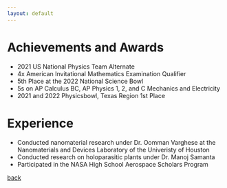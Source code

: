```yaml
---
layout: default
---
```


# Achievements and Awards
- 2021 US National Physics Team Alternate
- 4x American Invitational Mathematics Examination Qualifier
- 5th Place at the 2022 National Science Bowl
- 5s on AP Calculus BC, AP Physics 1, 2, and C Mechanics and Electricity
- 2021 and 2022 Physicsbowl, Texas Region 1st Place


# Experience
- Conducted nanomaterial research under Dr. Oomman Varghese at the Nanomaterials and Devices Laboratory of the Univeristy of Houston
- Conducted research on holoparasitic plants under Dr. Manoj Samanta
- Participated in the NASA High School Aerospace Scholars Program

[back](./)
